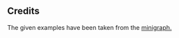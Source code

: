 ## Credits

The given examples have been taken from the [minigraph.](https://github.com/lh3/minigraph.git)

